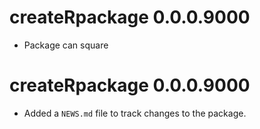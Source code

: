 # createRpackage 0.0.0.9000

* Package can square

# createRpackage 0.0.0.9000

* Added a `NEWS.md` file to track changes to the package.


